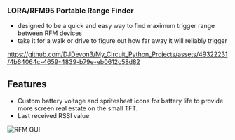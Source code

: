 ### LORA/RFM95 Portable Range Finder
- designed to be a quick and easy way to find maximum trigger range between RFM devices
- take it for a walk or drive to figure out how far away it will reliably trigger

https://github.com/DJDevon3/My_Circuit_Python_Projects/assets/49322231/4b64064c-4659-4839-b79e-eb0612c58d82

## Features
- Custom battery voltage and spritesheet icons for battery life to provide more screen real estate on the small TFT.
- Last received RSSI value

![RFM GUI](https://github.com/DJDevon3/My_Circuit_Python_Projects/assets/49322231/bce0500b-7654-4471-8302-f9506446cfdb)
